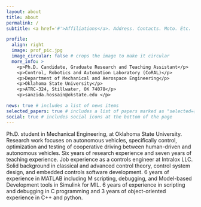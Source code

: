 ```yaml
---
layout: about
title: about
permalink: /
subtitle: <a href='#'>Affiliations</a>. Address. Contacts. Moto. Etc.

profile:
  align: right
  image: prof_pic.jpg
  image_circular: false # crops the image to make it circular
  more_info: >
    <p>Ph.D. Candidate, Graduate Research and Teaching Assistant</p>
    <p>Control, Robotics and Automation Laboratory (CoRAL)</p>
    <p>Department of Mechanical and Aerospace Engineering</p>
    <p>Oklahoma State University</p>
    <p>ATRC-324, Stillwater, OK 74078</p>
    <p>sanzida.hossain@okstate.edu </p>

news: true # includes a list of news items
selected_papers: true # includes a list of papers marked as "selected={true}"
social: true # includes social icons at the bottom of the page
---
```


Ph.D. student in Mechanical Engineering, at Oklahoma State University. Research work focuses on autonomous vehicles, specifically control, optimization and testing of cooperative driving between human-driven and autonomous vehicles. Six years of research experience and seven years of teaching experience. Job experience as a controls engineer at Intralox LLC. Solid background in classical and advanced control theory, control system design, and embedded controls software development. 6 years of experience in MATLAB including M scripting, debugging, and Model-based Development tools in Simulink for MIL.	6 years of experience in scripting and debugging in C programming and 3 years of object-oriented experience in C++ and python.
